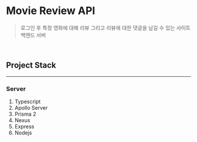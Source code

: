 # Movie Review API

> 로그인 후 특정 영화에 대해 리뷰 그리고 리뷰에 대한 댓글을 남길 수 있는 사이트 백엔드 서버

<br />

## Project Stack

<hr />

### Server

1. Typescript
2. Apollo Server
3. Prisma 2
4. Nexus
5. Express
6. Nodejs

